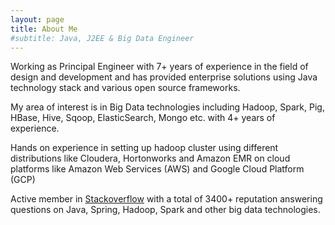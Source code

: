 ```yaml
---
layout: page
title: About Me
#subtitle: Java, J2EE & Big Data Engineer
---
```


Working as Principal Engineer with 7+ years of experience in the field of design and development and has provided enterprise solutions using Java technology stack and various open source frameworks.

My area of interest is in Big Data technologies including Hadoop, Spark, Pig, HBase, Hive, Sqoop, ElasticSearch, Mongo etc. with 4+ years of experience.

Hands on experience in setting up hadoop cluster using different distributions like Cloudera, Hortonworks and Amazon EMR on cloud platforms like Amazon Web Services (AWS) and Google Cloud Platform (GCP)

Active member in [Stackoverflow](https://stackoverflow.com/users/1025328/prasad-khode) with a total of 3400+ reputation answering questions on Java, Spring, Hadoop, Spark and other big data technologies.
